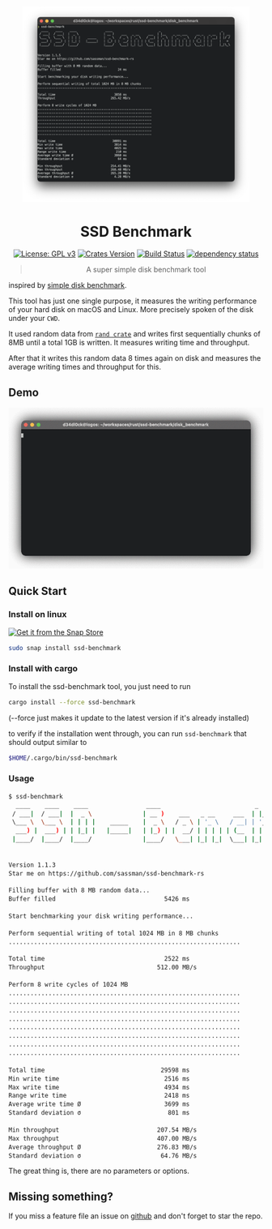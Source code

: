 <div align="center">
 <img src="https://github.com/sassman/ssd-benchmark-rs/blob/master/docs/demo.png?raw=true" width="450">
 <h1><strong>SSD Benchmark</strong></h1>

[![License: GPL v3](https://img.shields.io/badge/License-GPLv3-blue.svg)](https://www.gnu.org/licenses/gpl-3.0)
[![Crates Version](https://img.shields.io/crates/v/ssd-benchmark.svg)](https://crates.io/crates/ssd-benchmark)
[![Build Status](https://github.com/sassman/ssd-benchmark-rs/workflows/Build/badge.svg)](https://github.com/sassman/ssd-benchmark-rs/actions?query=branch%3Amaster+workflow%3ABuild+)
[![dependency status](https://deps.rs/repo/github/sassman/ssd-benchmark-rs/status.svg)](https://deps.rs/repo/github/sassman/ssd-benchmark-rs)

> A super simple disk benchmark tool

</div>

inspired by [simple disk benchmark][1].

This tool has just one single purpose, it measures the writing performance of your hard disk on macOS and Linux. More precisely spoken of the disk under your `CWD`.

It used random data from [`rand crate`][3] and writes first sequentially chunks of 8MB until a total 1GB is written. It measures writing time and throughput.

After that it writes this random data 8 times again on disk and measures the average writing times and throughput for this.

## Demo

![demo](./docs/demo.gif)

## Quick Start

### Install on linux

[![Get it from the Snap Store](https://snapcraft.io/static/images/badges/en/snap-store-black.svg)](https://snapcraft.io/ssd-benchmark)

```sh
sudo snap install ssd-benchmark
```

### Install with cargo

To install the ssd-benchmark tool, you just need to run

```bash
cargo install --force ssd-benchmark
```

(--force just makes it update to the latest version if it's already installed)

to verify if the installation went through, you can run `ssd-benchmark` that should output similar to

```sh
$HOME/.cargo/bin/ssd-benchmark
```

### Usage

```sh
$ ssd-benchmark
  ____    ____    ____                ____                          _                                  _
 / ___|  / ___|  |  _ \              | __ )    ___   _ __     ___  | |__    _ __ ___     __ _   _ __  | | __
 \___ \  \___ \  | | | |    _____    |  _ \   / _ \ | '_ \   / __| | '_ \  | '_ ` _ \   / _` | | '__| | |/ /
  ___) |  ___) | | |_| |   |_____|   | |_) | |  __/ | | | | | (__  | | | | | | | | | | | (_| | | |    |   <
 |____/  |____/  |____/              |____/   \___| |_| |_|  \___| |_| |_| |_| |_| |_|  \__,_| |_|    |_|\_\


Version 1.1.3
Star me on https://github.com/sassman/ssd-benchmark-rs

Filling buffer with 8 MB random data...
Buffer filled                              5426 ms

Start benchmarking your disk writing performance...

Perform sequential writing of total 1024 MB in 8 MB chunks
................................................................

Total time                                 2522 ms
Throughput                               512.00 MB/s

Perform 8 write cycles of 1024 MB
................................................................
................................................................
................................................................
................................................................
................................................................
................................................................
................................................................
................................................................

Total time                                29598 ms
Min write time                             2516 ms
Max write time                             4934 ms
Range write time                           2418 ms
Average write time Ø                       3699 ms
Standard deviation σ                        801 ms

Min throughput                           207.54 MB/s
Max throughput                           407.00 MB/s
Average throughput Ø                     276.83 MB/s
Standard deviation σ                      64.76 MB/s
```

The great thing is, there are no parameters or options.

## Missing something?

If you miss a feature file an issue on [github][2] and don't forget to star the repo.

[1]: http://www.geschke-online.de/sdb/
[2]: https://github.com/sassman/ssd-benchmark-rs/issues
[3]: https://crates.io/crates/rand
